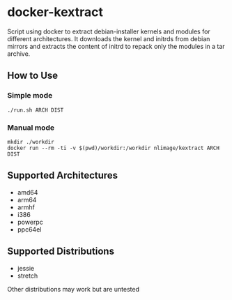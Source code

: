 docker-kextract
===============

Script using docker to extract debian-installer kernels and modules
for different architectures. It downloads the kernel and initrds from
debian mirrors and extracts the content of initrd to repack only the
modules in a tar archive.

How to Use
----------

### Simple mode

```
./run.sh ARCH DIST
```

### Manual mode

```
mkdir ./workdir
docker run --rm -ti -v $(pwd)/workdir:/workdir nlimage/kextract ARCH DIST
```

Supported Architectures
-----------------------

- amd64
- arm64
- armhf
- i386
- powerpc
- ppc64el

Supported Distributions
-----------------------

- jessie
- stretch

Other distributions may work but are untested
